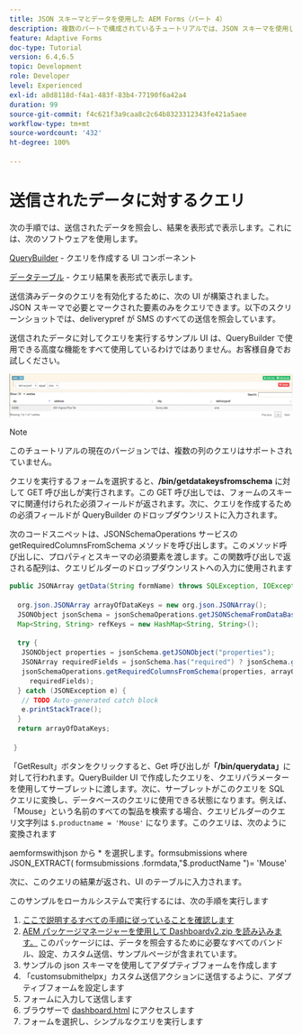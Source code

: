 ```yaml
---
title: JSON スキーマとデータを使用した AEM Forms（パート 4）
description: 複数のパートで構成されているチュートリアルでは、JSON スキーマを使用したアダプティブフォームの作成と、送信されたデータのクエリに関する手順を説明します。
feature: Adaptive Forms
doc-type: Tutorial
version: 6.4,6.5
topic: Development
role: Developer
level: Experienced
exl-id: a8d8118d-f4a1-483f-83b4-77190f6a42a4
duration: 99
source-git-commit: f4c621f3a9caa8c2c64b8323312343fe421a5aee
workflow-type: tm+mt
source-wordcount: '432'
ht-degree: 100%

---
```


# 送信されたデータに対するクエリ


次の手順では、送信されたデータを照会し、結果を表形式で表示します。これには、次のソフトウェアを使用します。

[QueryBuilder](https://querybuilder.js.org/) - クエリを作成する UI コンポーネント

[データテーブル](https://datatables.net/) - クエリ結果を表形式で表示します。

送信済みデータのクエリを有効化するために、次の UI が構築されました。JSON スキーマで必要とマークされた要素のみをクエリできます。以下のスクリーンショットでは、deliverypref が SMS のすべての送信を照会しています。

送信されたデータに対してクエリを実行するサンプル UI は、QueryBuilder で使用できる高度な機能をすべて使用しているわけではありません。お客様自身でお試しください。

![querybuilder](assets/querybuilderui.gif)

>[!NOTE]
>
>このチュートリアルの現在のバージョンでは、複数の列のクエリはサポートされていません。

クエリを実行するフォームを選択すると、**/bin/getdatakeysfromschema** に対して GET 呼び出しが実行されます。この GET 呼び出しでは、フォームのスキーマに関連付けられた必須フィールドが返されます。次に、クエリを作成するための必須フィールドが QueryBuilder のドロップダウンリストに入力されます。

次のコードスニペットは、JSONSchemaOperations サービスの getRequiredColumnsFromSchema メソッドを呼び出します。このメソッド呼び出しに、プロパティとスキーマの必須要素を渡します。この関数呼び出しで返される配列は、クエリビルダーのドロップダウンリストへの入力に使用されます

```java
public JSONArray getData(String formName) throws SQLException, IOException {

  org.json.JSONArray arrayOfDataKeys = new org.json.JSONArray();
  JSONObject jsonSchema = jsonSchemaOperations.getJSONSchemaFromDataBase(formName);
  Map<String, String> refKeys = new HashMap<String, String>();

  try {
   JSONObject properties = jsonSchema.getJSONObject("properties");
   JSONArray requiredFields = jsonSchema.has("required") ? jsonSchema.getJSONArray("required") : null;
   jsonSchemaOperations.getRequiredColumnsFromSchema(properties, arrayOfDataKeys, "", jsonSchema, refKeys,
     requiredFields);
  } catch (JSONException e) {
   // TODO Auto-generated catch block
   e.printStackTrace();
  }
  return arrayOfDataKeys;

 }
```

「GetResult」ボタンをクリックすると、Get 呼び出しが&#x200B;**「/bin/querydata」**&#x200B;に対して行われます。QueryBuilder UI で作成したクエリを、クエリパラメーターを使用してサーブレットに渡します。次に、サーブレットがこのクエリを SQL クエリに変換し、データベースのクエリに使用できる状態になります。例えば、「Mouse」という名前のすべての製品を検索する場合、クエリビルダーのクエリ文字列は `$.productname = 'Mouse'` になります。このクエリは、次のように変換されます

aemformswithjson から &#42; を選択します。formsubmissions  where JSON_EXTRACT(  formsubmissions .formdata,&quot;$.productName &quot;)= &#39;Mouse&#39;

次に、このクエリの結果が返され、UI のテーブルに入力されます。

このサンプルをローカルシステムで実行するには、次の手順を実行します

1. [ここで説明するすべての手順に従っていることを確認します](part2.md)
1. [AEM パッケージマネージャーを使用して Dashboardv2.zip を読み込みます。](assets/dashboardv2.zip) このパッケージには、データを照会するために必要なすべてのバンドル、設定、カスタム送信、サンプルページが含まれています。
1. サンプルの json スキーマを使用してアダプティブフォームを作成します
1. 「customsubmithelpx」カスタム送信アクションに送信するように、アダプティブフォームを設定します
1. フォームに入力して送信します
1. ブラウザーで [dashboard.html](http://localhost:4502/content/AemForms/dashboard.html) にアクセスします
1. フォームを選択し、シンプルなクエリを実行します
